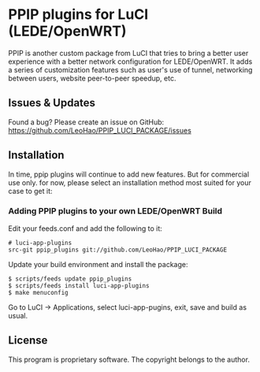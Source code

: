 PPIP plugins for LuCI (LEDE/OpenWRT)
========================================

PPIP is another custom package from LuCI that tries to bring a better user experience with a better network configuration for LEDE/OpenWRT.
It adds a series of customization features such as user's use of tunnel, networking between users, website peer-to-peer speedup, etc.

Issues & Updates
----------------

Found a bug? Please create an issue on GitHub:
https://github.com/LeoHao/PPIP_LUCI_PACKAGE/issues

Installation
------------

In time, ppip plugins will continue to add new features. But for commercial use only.
for now, please select an installation method
most suited for your case to get it:

### Adding PPIP plugins to your own LEDE/OpenWRT Build

Edit your feeds.conf and add the following to it:

    # luci-app-plugins
    src-git ppip_plugins git://github.com/LeoHao/PPIP_LUCI_PACKAGE

Update your build environment and install the package:

    $ scripts/feeds update ppip_plugins
    $ scripts/feeds install luci-app-plugins
    $ make menuconfig

Go to LuCI -> Applications, select luci-app-pugins, exit, save and build as usual.

License
-------

This program is proprietary software. The copyright belongs to the author.
